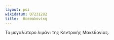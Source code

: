 ```yaml
---
layout: poi
wikidatum: Q7231282
title:  Θεσσαλονίκη
---
```



Το μεγαλύτερο λιμάνι της Κεντρικής Μακεδονίας.
